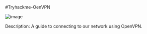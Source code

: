 #Tryhackme-OenVPN

![image](https://www.google.com/url?sa=i&url=https%3A%2F%2Fopenvpn.net%2F&psig=AOvVaw0q02l_2dOmKn1pWLydU1XO&ust=1603026820796000&source=images&cd=vfe&ved=0CAIQjRxqFwoTCLj5nMnau-wCFQAAAAAdAAAAABAD)

Description: A guide to connecting to our network using OpenVPN.

